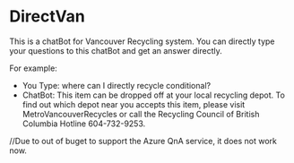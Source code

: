 # DirectVan
This is a chatBot for Vancouver Recycling system.
You can directly type your questions to this chatBot and get an answer directly.

For example:
- You Type: where can I directly recycle conditional?
- ChatBot: This item can be dropped off at your local recycling depot. To find out which depot near you accepts this item, please visit MetroVancouverRecycles or call the Recycling Council of British Columbia Hotline 604-732-9253.

//Due to out of buget to support the Azure QnA service, it does not work now. 
